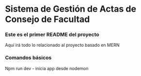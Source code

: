 # Sistema de Gestión de Actas de Consejo de Facultad

### Este es el primer README del proyecto

Aquí irá todo lo relacionado al proyecto basado en MERN

### Comandos básicos
Npm run dev - inicia app desde nodemon
